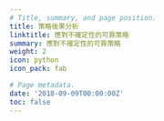 ```yaml
---
# Title, summary, and page position.
title: 策略後果分析
linktitle: 應對不確定性的可靠策略
summary: 應對不確定性的可靠策略
weight: 2
icon: python
icon_pack: fab

# Page metadata.
date: '2018-09-09T00:00:00Z'
toc: false
---
```

